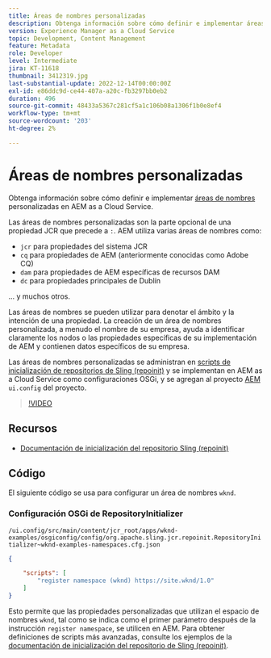 ```yaml
---
title: Áreas de nombres personalizadas
description: Obtenga información sobre cómo definir e implementar áreas de nombres personalizadas en AEM as a Cloud Service.
version: Experience Manager as a Cloud Service
topic: Development, Content Management
feature: Metadata
role: Developer
level: Intermediate
jira: KT-11618
thumbnail: 3412319.jpg
last-substantial-update: 2022-12-14T00:00:00Z
exl-id: e86ddc9d-ce44-407a-a20c-fb3297bb0eb2
duration: 496
source-git-commit: 48433a5367c281cf5a1c106b08a1306f1b0e8ef4
workflow-type: tm+mt
source-wordcount: '203'
ht-degree: 2%

---
```


# Áreas de nombres personalizadas

Obtenga información sobre cómo definir e implementar [áreas de nombres](https://developer.adobe.com/experience-manager/reference-materials/spec/jcr/1.0/4.5_Namespaces.html?lang=es) personalizadas en AEM as a Cloud Service.

Las áreas de nombres personalizadas son la parte opcional de una propiedad JCR que precede a `:`. AEM utiliza varias áreas de nombres como:

+ `jcr` para propiedades del sistema JCR
+ `cq` para propiedades de AEM (anteriormente conocidas como Adobe CQ)
+ `dam` para propiedades de AEM específicas de recursos DAM
+ `dc` para propiedades principales de Dublín

... y muchos otros.

Las áreas de nombres se pueden utilizar para denotar el ámbito y la intención de una propiedad. La creación de un área de nombres personalizada, a menudo el nombre de su empresa, ayuda a identificar claramente los nodos o las propiedades específicas de su implementación de AEM y contienen datos específicos de su empresa.

Las áreas de nombres personalizadas se administran en [scripts de inicialización de repositorios de Sling (repoinit)](https://sling.apache.org/documentation/bundles/repository-initialization.html) y se implementan en AEM as a Cloud Service como configuraciones OSGi, y se agregan al proyecto [AEM](https://experienceleague.adobe.com/docs/experience-manager-core-components/using/developing/archetype/overview.html?lang=es) `ui.config` del proyecto.

>[!VIDEO](https://video.tv.adobe.com/v/3416844?quality=12&learn=on&captions=spa)

## Recursos

+ [Documentación de inicialización del repositorio Sling (repoinit)](https://sling.apache.org/documentation/bundles/repository-initialization.html#repoinit-parser-test-scenarios)

## Código

El siguiente código se usa para configurar un área de nombres `wknd`.

### Configuración OSGi de RepositoryInitializer

`/ui.config/src/main/content/jcr_root/apps/wknd-examples/osgiconfig/config/org.apache.sling.jcr.repoinit.RepositoryInitializer~wknd-examples-namespaces.cfg.json`

```json
{

    "scripts": [
        "register namespace (wknd) https://site.wknd/1.0"
    ]
}
```

Esto permite que las propiedades personalizadas que utilizan el espacio de nombres `wknd`, tal como se indica como el primer parámetro después de la instrucción `register namespace`, se utilicen en AEM. Para obtener definiciones de scripts más avanzadas, consulte los ejemplos de la [documentación de inicialización del repositorio de Sling (repoinit)](https://sling.apache.org/documentation/bundles/repository-initialization.html#repoinit-parser-test-scenarios).
